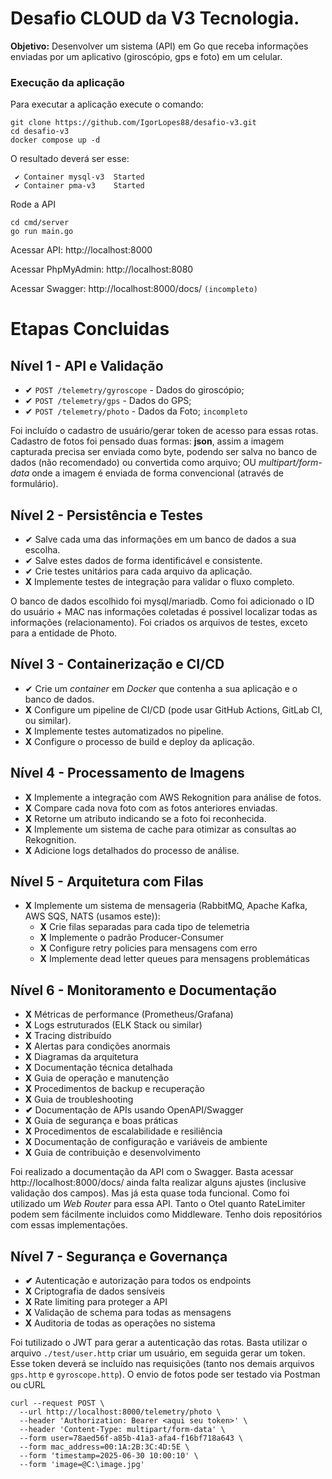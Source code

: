 # Desafio **CLOUD** da **V3 Tecnologia**.

**Objetivo:** Desenvolver um sistema (API) em Go que receba informações enviadas por um aplicativo (giroscópio, gps e foto) em um celular.

### Execução da **aplicação**
Para executar a aplicação execute o comando:
```
git clone https://github.com/IgorLopes88/desafio-v3.git
cd desafio-v3
docker compose up -d
```

O resultado deverá ser esse:

```
 ✔ Container mysql-v3  Started
 ✔ Container pma-v3    Started 
```

Rode a API

```
cd cmd/server
go run main.go
```
Acessar API: http://localhost:8000

Acessar PhpMyAdmin: http://localhost:8080

Acessar Swagger: http://localhost:8000/docs/ `(incompleto)`



# Etapas Concluidas

## Nível 1 - API e Validação

* ✔ `POST /telemetry/gyroscope` - Dados do giroscópio;
* ✔ `POST /telemetry/gps` - Dados do GPS;
* ✔ `POST /telemetry/photo` - Dados da Foto; `incompleto`

Foi incluído o cadastro de usuário/gerar token de acesso para essas rotas. Cadastro de fotos foi pensado duas formas: **json**, assim a imagem capturada precisa ser enviada como byte, podendo ser salva no banco de dados (não recomendado) ou convertida como arquivo; OU *multipart/form-data* onde a imagem é enviada de forma convencional (através de formulário).

## Nível 2 - Persistência e Testes

* ✔ Salve cada uma das informações em um banco de dados a sua escolha.
* ✔ Salve estes dados de forma identificável e consistente.
* ✔ Crie testes unitários para cada arquivo da aplicação.
* **X** Implemente testes de integração para validar o fluxo completo.

O banco de dados escolhido foi mysql/mariadb. Como foi adicionado o ID do usuário + MAC nas informações coletadas é possivel localizar todas as informações (relacionamento). Foi criados os arquivos de testes, exceto para a entidade de Photo.

## Nível 3 - Containerização e CI/CD

* ✔ Crie um _container_ em _Docker_ que contenha a sua aplicação e o banco de dados.
* **X** Configure um pipeline de CI/CD (pode usar GitHub Actions, GitLab CI, ou similar).
* **X** Implemente testes automatizados no pipeline.
* **X** Configure o processo de build e deploy da aplicação.

## Nível 4 - Processamento de Imagens

* **X** Implemente a integração com AWS Rekognition para análise de fotos.
* **X** Compare cada nova foto com as fotos anteriores enviadas.
* **X** Retorne um atributo indicando se a foto foi reconhecida.
* **X** Implemente um sistema de cache para otimizar as consultas ao Rekognition.
* **X** Adicione logs detalhados do processo de análise.

## Nível 5 - Arquitetura com Filas

* **X** Implemente um sistema de mensageria (RabbitMQ, Apache Kafka, AWS SQS, NATS (usamos este)):
  * **X** Crie filas separadas para cada tipo de telemetria
  * **X** Implemente o padrão Producer-Consumer
  * **X** Configure retry policies para mensagens com erro
  * **X** Implemente dead letter queues para mensagens problemáticas

## Nível 6 - Monitoramento e Documentação

* **X** Métricas de performance (Prometheus/Grafana)
* **X** Logs estruturados (ELK Stack ou similar)
* **X** Tracing distribuído
* **X** Alertas para condições anormais
* **X** Diagramas da arquitetura
* **X** Documentação técnica detalhada
* **X** Guia de operação e manutenção
* **X** Procedimentos de backup e recuperação
* **X** Guia de troubleshooting
* **✔** Documentação de APIs usando OpenAPI/Swagger
* **X** Guia de segurança e boas práticas
* **X** Procedimentos de escalabilidade e resiliência
* **X** Documentação de configuração e variáveis de ambiente
* **X** Guia de contribuição e desenvolvimento

Foi realizado a documentação da API com o Swagger. Basta acessar http://localhost:8000/docs/ ainda falta realizar alguns ajustes (inclusive validação dos campos). Mas já esta quase toda funcional. Como foi utilizado um *Web Router* para essa API. Tanto o Otel quanto RateLimiter podem sem fácilmente incluidos como Middleware. Tenho dois repositórios com essas implementações.

## Nível 7 - Segurança e Governança

* **✔**  Autenticação e autorização para todos os endpoints
* **X** Criptografia de dados sensíveis
* **X** Rate limiting para proteger a API
* **X** Validação de schema para todas as mensagens
* **X** Auditoria de todas as operações no sistema

Foi tutilizado o JWT para gerar a autenticação das rotas. Basta utilizar o arquivo `./test/user.http` criar um usuário, em seguida gerar um token. Esse token deverá se incluído nas requisições (tanto nos demais arquivos `gps.http` e `gyroscope.http`). O envio de fotos pode ser testado via Postman ou cURL

```
curl --request POST \
  --url http://localhost:8000/telemetry/photo \
  --header 'Authorization: Bearer <aqui seu token>' \
  --header 'Content-Type: multipart/form-data' \
  --form user=78aed56f-a85b-41a3-afa4-f16bf718a643 \
  --form mac_address=00:1A:2B:3C:4D:5E \
  --form 'timestamp=2025-06-30 10:00:10' \
  --form 'image=@C:\image.jpg'
```